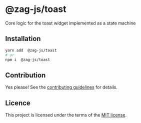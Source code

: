 # @zag-js/toast

Core logic for the toast widget implemented as a state machine

## Installation

```sh
yarn add  @zag-js/toast
# or
npm i  @zag-js/toast
```

## Contribution

Yes please! See the [contributing guidelines](https://github.com/chakra-ui/zag/blob/main/CONTRIBUTING.md) for details.

## Licence

This project is licensed under the terms of the [MIT license](https://github.com/chakra-ui/zag/blob/main/LICENSE).
